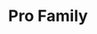 ---
title: Pro Family
description: The Arduino Pro Family consists of a range of high performance industry-rated products.
---